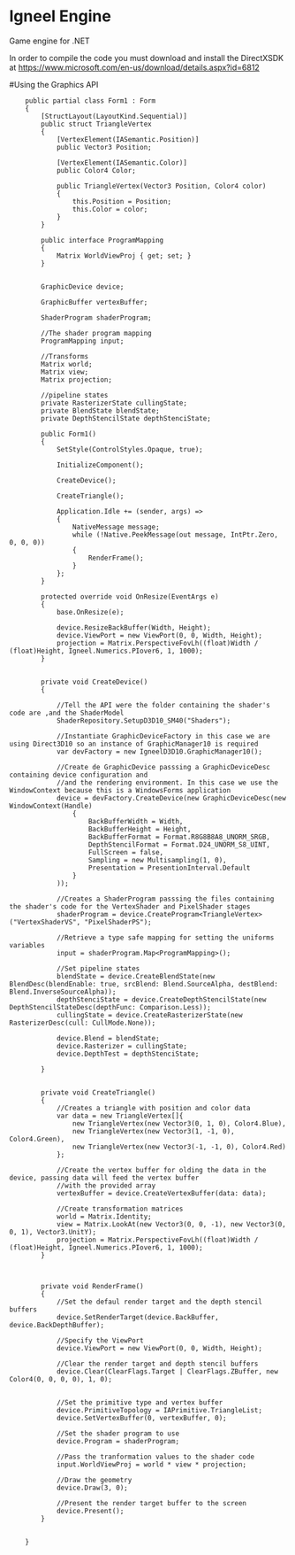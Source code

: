 # Igneel Engine
Game engine for .NET 

In order to compile the code you must download and install the DirectXSDK at https://www.microsoft.com/en-us/download/details.aspx?id=6812

#Using the Graphics API

		public partial class Form1 : Form
		{
			[StructLayout(LayoutKind.Sequential)]        
			public struct TriangleVertex
			{
				[VertexElement(IASemantic.Position)]
				public Vector3 Position;

				[VertexElement(IASemantic.Color)]
				public Color4 Color;

				public TriangleVertex(Vector3 Position, Color4 color)
				{
					this.Position = Position;
					this.Color = color;
				}
			}

			public interface ProgramMapping
			{
				Matrix WorldViewProj { get; set; }
			}


			GraphicDevice device;

			GraphicBuffer vertexBuffer;

			ShaderProgram shaderProgram;

			//The shader program mapping
			ProgramMapping input;

			//Transforms
			Matrix world;
			Matrix view;
			Matrix projection;

			//pipeline states
			private RasterizerState cullingState;
			private BlendState blendState;
			private DepthStencilState depthStenciState;

			public Form1()
			{
				SetStyle(ControlStyles.Opaque, true);

				InitializeComponent();                                

				CreateDevice();

				CreateTriangle();

				Application.Idle += (sender, args) =>
				{
					NativeMessage message;
					while (!Native.PeekMessage(out message, IntPtr.Zero, 0, 0, 0))
					{
						RenderFrame();
					}
				};
			}      

			protected override void OnResize(EventArgs e)
			{
				base.OnResize(e);

				device.ResizeBackBuffer(Width, Height);
				device.ViewPort = new ViewPort(0, 0, Width, Height);
				projection = Matrix.PerspectiveFovLh((float)Width / (float)Height, Igneel.Numerics.PIover6, 1, 1000);
			}

		   
			private void CreateDevice()
			{
				
				//Tell the API were the folder containing the shader's code are ,and the ShaderModel
				ShaderRepository.SetupD3D10_SM40("Shaders");

				//Instantiate GraphicDeviceFactory in this case we are using Direct3D10 so an instance of GraphicManager10 is required
				var devFactory = new IgneelD3D10.GraphicManager10();

				//Create de GraphicDevice passsing a GraphicDeviceDesc containing device configuration and 
				//and the rendering environment. In this case we use the WindowContext because this is a WindowsForms application
				device = devFactory.CreateDevice(new GraphicDeviceDesc(new WindowContext(Handle)
					{
						BackBufferWidth = Width,
						BackBufferHeight = Height,
						BackBufferFormat = Format.R8G8B8A8_UNORM_SRGB,
						DepthStencilFormat = Format.D24_UNORM_S8_UINT,
						FullScreen = false,
						Sampling = new Multisampling(1, 0),
						Presentation = PresentionInterval.Default
					}
				));

				//Creates a ShaderProgram passsing the files containing the shader's code for the VertexShader and PixelShader stages
				shaderProgram = device.CreateProgram<TriangleVertex>("VertexShaderVS", "PixelShaderPS");

				//Retrieve a type safe mapping for setting the uniforms variables
				input = shaderProgram.Map<ProgramMapping>();          

				//Set pipeline states
				blendState = device.CreateBlendState(new BlendDesc(blendEnable: true, srcBlend: Blend.SourceAlpha, destBlend: Blend.InverseSourceAlpha));
				depthStenciState = device.CreateDepthStencilState(new DepthStencilStateDesc(depthFunc: Comparison.Less));
				cullingState = device.CreateRasterizerState(new RasterizerDesc(cull: CullMode.None));

				device.Blend = blendState;
				device.Rasterizer = cullingState;
				device.DepthTest = depthStenciState;

			}


			private void CreateTriangle()
			{
				//Creates a triangle with position and color data
				var data = new TriangleVertex[]{
					new TriangleVertex(new Vector3(0, 1, 0), Color4.Blue),
					new TriangleVertex(new Vector3(1, -1, 0), Color4.Green),                
					new TriangleVertex(new Vector3(-1, -1, 0), Color4.Red)
				};

				//Create the vertex buffer for olding the data in the device, passing data will feed the vertex buffer
				//with the provided array
				vertexBuffer = device.CreateVertexBuffer(data: data);

				//Create transformation matrices
				world = Matrix.Identity;
				view = Matrix.LookAt(new Vector3(0, 0, -1), new Vector3(0, 0, 1), Vector3.UnitY);
				projection = Matrix.PerspectiveFovLh((float)Width / (float)Height, Igneel.Numerics.PIover6, 1, 1000);            
			}        

		   

			private void RenderFrame()
			{
				//Set the defaul render target and the depth stencil buffers
				device.SetRenderTarget(device.BackBuffer, device.BackDepthBuffer);

				//Specify the ViewPort
				device.ViewPort = new ViewPort(0, 0, Width, Height);

				//Clear the render target and depth stencil buffers
				device.Clear(ClearFlags.Target | ClearFlags.ZBuffer, new Color4(0, 0, 0, 0), 1, 0);
				

				//Set the primitive type and vertex buffer
				device.PrimitiveTopology = IAPrimitive.TriangleList;
				device.SetVertexBuffer(0, vertexBuffer, 0);

				//Set the shader program to use
				device.Program = shaderProgram;
				
				//Pass the tranformation values to the shader code
				input.WorldViewProj = world * view * projection;

				//Draw the geometry
				device.Draw(3, 0);

				//Present the render target buffer to the screen
				device.Present();
			}

		  
		}
	

